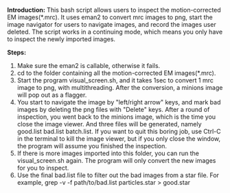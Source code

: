 **Introduction:**
This bash script allows users to inspect the motion-corrected EM images(*.mrc).
It uses eman2 to convert mrc images to png, start the image navigator for users to navigate images, and record the images user deleted.
The script works in a continuing mode, which means you only have to inspect the newly imported images.

**Steps:**
1. Make sure the eman2 is callable, otherwise it fails. 
2. cd to the folder containing all the motion-corrected EM images(*.mrc). 
3. Start the program visual_screen.sh, and it takes 1sec to convert 1 mrc image  to png, with multithreading. After the conversion, a minions image will pop out as a flagger. 
4. You start to navigate the image by "left/right arrow" keys, and mark bad images by deleting the png files with "Delete" keys. After  a round of inspection, you went back to the minions image, which is the time you close the image viewer. And three files will be generated, namely good.list bad.list batch.list. If you want to quit this boring job, use Ctrl-C in the terminal to kill the image viewer, but if you only close the window, the program will assume you finished the inspection.
5. If there is more images imported into this folder, you can run the visual_screen.sh again. The program will only convert the new images for you to inspect.
6. Use the final bad.list file to filter out the bad images from a star file. For example, grep -v -f path/to/bad.list particles.star > good.star